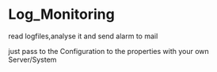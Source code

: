 # Log_Monitoring
read logfiles,analyse it and send alarm to mail

just pass to the Configuration to the properties with your own Server/System  
